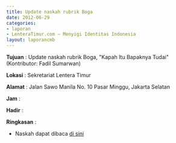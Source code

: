 ```yaml
---
title: Update naskah rubrik Boga
date: 2012-06-29
categories:
- laporan
- LenteraTimur.com – Menyigi Identitas Indonesia
layout: laporancmb
---
```



**Tujuan** : Update naskah rubrik Boga, "Kapah Itu Bapaknya Tudai" (Kontributor: Fadil Sumarwan) 

**Lokasi** : Sekretariat Lentera Timur 

**Alamat** : Jalan Sawo Manila No. 10 Pasar Minggu, Jakarta Selatan

**Jam** : 

**Hadir** :  


**Ringkasan** : 
* Naskah dapat dibaca [di sini](http://www.lenteratimur.com/2012/06/kapah-itu-bapaknya-tudai/)
